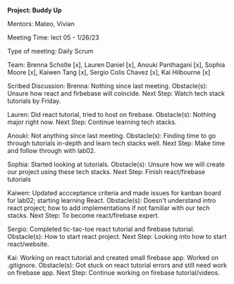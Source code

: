 **Project: Buddy Up**

Mentors: Mateo, Vivian

Meeting Time: lect 05 - 1/26/23

Type of meeting: Daily Scrum

Team: Brenna Scholte [x], Lauren Daniel [x], Anouki Panthagani [x], Sophia Moore [x], Kaiwen Tang [x], Sergio Colis Chavez [x], Kai Hilbourne [x]

Scribed Discussion: Brenna: Nothing since last meeting. Obstacle(s): Unsure how react and firbebase will coincide. Next Step: Watch tech stack tutorials by Friday.

Lauren: Did react tutorial, tried to host on firebase. Obstacle(s): Nothing major right now. Next Step: Continue learning tech stacks.

Anouki: Not anything since last meeting. Obstacle(s): Finding time to go through tutorials in-depth and learn tech stacks well. Next Step: Make time and follow through with lab02.

Sophia: Started looking at tutorials. Obstacle(s): Unsure how we will create our project using these tech stacks. Next Step: Finish react/firebase tutorials

Kaiwen: Updated accceptance criteria and made issues for kanban board for lab02; starting learning React. Obstacle(s): Doesn't understand intro react project; how to add implementations if not familiar with our tech stacks. Next Step: To become react/firebase expert.

Sergio: Completed tic-tac-toe react tutorial and firebase tutorial. Obstacle(s): How to start react project. Next Step: Looking into how to start react/website.

Kai: Working on react tutorial and created small firebase app. Worked on .gitignore. Obstacle(s): Got stuck on react tutorial errors and still need work on firebase app. Next Step: Continue working on firebase tutorial/videos.
